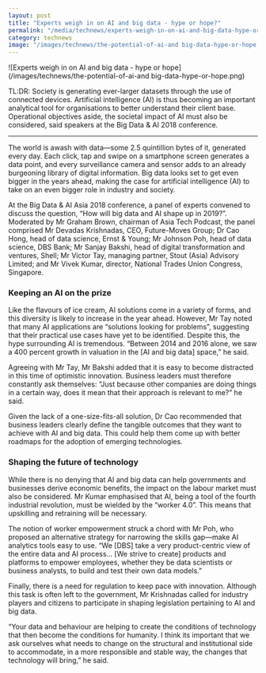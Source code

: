 ```yaml
---
layout: post
title: "Experts weigh in on AI and big data - hype or hope?"
permalink: "/media/technews/experts-weigh-in-on-ai-and-big-data-hype-or-hope"
category: technews
image: "/images/technews/the-potential-of-ai-and big-data-hype-or-hope.png"
---
```

     
![Experts weigh in on AI and big data - hype or hope](/images/technews/the-potential-of-ai-and big-data-hype-or-hope.png)

TL:DR: Society is generating ever-larger datasets through the use of connected devices. Artificial intelligence (AI) is thus becoming an important analytical tool for organisations to better understand their client base. Operational objectives aside, the societal impact of AI must also be considered, said speakers at the Big Data & AI 2018 conference.

---

The world is awash with data—some 2.5 quintillion bytes of it, generated every day. Each click, tap and swipe on a smartphone screen generates a data point, and every surveillance camera and sensor adds to an already burgeoning library of digital information. Big data looks set to get even bigger in the years ahead, making the case for artificial intelligence (AI) to take on an even bigger role in industry and society. 

At the Big Data & AI Asia 2018 conference, a panel of experts convened to discuss the question, “How will big data and AI shape up in 2019?”. Moderated by Mr Graham Brown, chairman of Asia Tech Podcast, the panel comprised Mr Devadas Krishnadas, CEO, Future-Moves Group; Dr Cao Hong, head of data science, Ernst & Young; Mr Johnson Poh, head of data science, DBS Bank; Mr Sanjay Bakshi, head of digital transformation and ventures, Shell; Mr Victor Tay, managing partner, Stout (Asia) Advisory Limited; and Mr Vivek Kumar, director, National Trades Union Congress, Singapore.

### **Keeping an AI on the prize**

Like the flavours of ice cream, AI solutions come in a variety of forms, and this diversity is likely to increase in the year ahead. However, Mr Tay noted that many AI applications are “solutions looking for problems”, suggesting that their practical use cases have yet to be identified. Despite this, the hype surrounding AI is tremendous. “Between 2014 and 2016 alone, we saw a 400 percent growth in valuation in the [AI and big data] space,” he said. 

Agreeing with Mr Tay, Mr Bakshi added that it is easy to become distracted in this time of optimistic innovation. Business leaders must therefore constantly ask themselves: “Just because other companies are doing things in a certain way, does it mean that their approach is relevant to me?” he said.

Given the lack of a one-size-fits-all solution, Dr Cao recommended that business leaders clearly define the tangible outcomes that they want to achieve with AI and big data. This could help them come up with better roadmaps for the adoption of emerging technologies.

### **Shaping the future of technology**

While there is no denying that AI and big data can help governments and businesses derive economic benefits, the impact on the labour market must also be considered. Mr Kumar emphasised that AI, being a tool of the fourth industrial revolution, must be wielded by the “worker 4.0”. This means that upskilling and retraining will be necessary. 

The notion of worker empowerment struck a chord with Mr Poh, who proposed an alternative strategy for narrowing the skills gap—make AI analytics tools easy to use. “We [DBS] take a very product-centric view of the entire data and AI process… [We strive to create] products and platforms to empower employees, whether they be data scientists or business analysts, to build and test their own data models.”

Finally, there is a need for regulation to keep pace with innovation. Although this task is often left to the government, Mr Krishnadas called for industry players and citizens to participate in shaping legislation pertaining to AI and big data. 

“Your data and behaviour are helping to create the conditions of technology that then become the conditions for humanity. I think its important that we ask ourselves what needs to change on the structural and institutional side to accommodate, in a more responsible and stable way, the changes that technology will bring,” he said.
